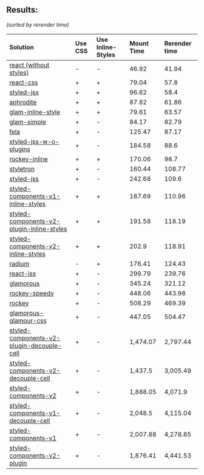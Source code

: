 ## Results:
*(sorted by rerender time)*

Solution | Use CSS | Use Inline-Styles | Mount Time | Rerender time
:--- | :--- | :--- | :--- | :---
[react (without styles)](https://github.com/facebook/react) | - | - | 46.92 | 41.94
[react-css](https://github.com/facebook/react) | + | + | 79.04 | 57.8
[styled-jsx](https://github.com/zeit/styled-jsx) | + | + | 96.62 | 58.4
[aphrodite](https://github.com/Khan/aphrodite) | + | + | 87.82 | 61.86
[glam-inline-style](https://github.com/threepointone/glam) | + | + | 79.61 | 63.57
[glam-simple](https://github.com/threepointone/glam) | + | - | 84.17 | 82.79
[fela](https://github.com/rofrischmann/fela/) | + | - | 125.47 | 87.17
[styled-jss-w-o-plugins](https://github.com/cssinjs/styled-jss) | + | - | 184.58 | 88.6
[rockey-inline](https://github.com/tuchk4/rockey) | + | + | 170.06 | 98.7
[styletron](https://github.com/rtsao/styletron) | + | - | 160.44 | 108.77
[styled-jss](https://github.com/cssinjs/styled-jss) | + | - | 242.68 | 109.6
[styled-components-v1-inline-styles](https://github.com/styled-components/styled-components) | + | + | 187.69 | 110.96
[styled-components-v2-plugin-inline-styles](https://github.com/styled-components/styled-components/tree/v2) | + | + | 191.58 | 118.19
[styled-components-v2-inline-styles](https://github.com/styled-components/styled-components/tree/v2) | + | + | 202.9 | 118.91
[radium](https://github.com/FormidableLabs/radium) | - | + | 176.41 | 124.43
[react-jss](https://github.com/cssinjs/react-jss) | + | - | 299.79 | 239.76
[glamorous](https://github.com/paypal/glamorous) | + | - | 345.24 | 321.12
[rockey-speedy](https://github.com/tuchk4/rockey) | + | - | 448.06 | 443.98
[rockey](https://github.com/tuchk4/rockey) | + | - | 508.29 | 469.39
[glamorous-glamour-css](https://github.com/paypal/glamorous) | + | - | 447.05 | 504.47
[styled-components-v2-plugin-decouple-cell](https://github.com/styled-components/styled-components/tree/v2) | + | - | 1,474.07 | 2,797.44
[styled-components-v2-decouple-cell](https://github.com/styled-components/styled-components/tree/v2) | + | - | 1,437.5 | 3,005.49
[styled-components-v2](https://github.com/styled-components/styled-components/tree/v2) | + | - | 1,888.05 | 4,071.9
[styled-components-v1-decouple-cell](https://github.com/styled-components/styled-components) | + | - | 2,048.5 | 4,115.04
[styled-components-v1](https://github.com/styled-components/styled-components) | + | - | 2,007.88 | 4,278.85
[styled-components-v2-plugin](https://github.com/styled-components/styled-components/tree/v2) | + | - | 1,876.41 | 4,441.53

